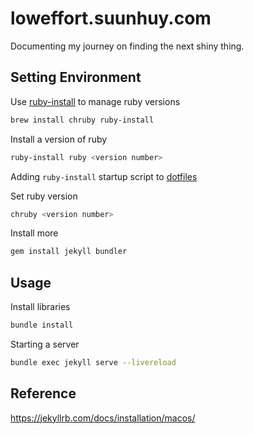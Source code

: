 # loweffort.suunhuy.com

Documenting my journey on finding the next shiny thing.

## Setting Environment

Use [ruby-install](https://github.com/postmodern/ruby-install) to manage ruby versions

```bash
brew install chruby ruby-install
```

Install a version of ruby

```bash
ruby-install ruby <version number>
```

Adding `ruby-install` startup script to [dotfiles](https://github.com/giahuy2201/dotfiles/blob/41f3cde2014f4bc517991f4c7a5bddf520852c70/common/.config/common/darwin.sh#L23)

Set ruby version

```bash
chruby <version number>
```

Install more

```bash
gem install jekyll bundler 
```

## Usage

Install libraries

```bash
bundle install
```

Starting a server

```bash
bundle exec jekyll serve --livereload
```

## Reference

https://jekyllrb.com/docs/installation/macos/